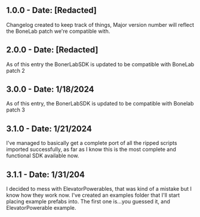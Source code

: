 ## 1.0.0 - Date: [Redacted]

Changelog created to keep track of things, Major version number will reflect the BoneLab patch we're compatible with.

## 2.0.0 - Date: [Redacted]

As of this entry the BonerLabSDK is updated to be compatible with BoneLab patch 2

## 3.0.0 - Date: 1/18/2024

As of this entry, the BonerLabSDK is updated to be compatible with Bonelab patch 3

## 3.1.0 - Date: 1/21/2024

I've managed to basically get a complete port of all the ripped scripts imported successfully, as far as I know this is the most complete and functional SDK available now.

## 3.1.1 - Date: 1/31/204

I decided to mess with ElevatorPowerables, that was kind of a mistake but I know how they work now. I've created an examples folder that I'll start placing example prefabs into. The first one is...you guessed it, and ElevatorPowerable example.